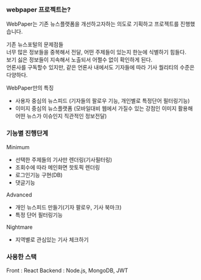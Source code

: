 ### webpaper 프로젝트는?

WebPaper는 기존 뉴스플랫폼을 개선하고자하는 의도로 기획하고 프로젝트를 진행했습니다.  

기존 뉴스포털의 문제점들  
너무 많은 정보들을 중복해서 전달, 어떤 주제들이 있는지 한눈에 식별하기 힘들다.  
보기 싫은 정보들이 지속해서 노출되서 어쩔수 없이 확인하게 된다.  
언론사를 구독할수 있지만, 같은 언론사 내에서도 기자들에 따라 기사 퀄리티의 수준은 다양하다.  

WebPaper만의 특징
- 사용자 중심의 뉴스피드
(기자들의 팔로우 기능, 개인별로 특정단어 필터링기능)
- 이미지 중심의 뉴스플랫폼
(모바일대비 웹에서 가질수 있는 강점인 이미지 활용해 어떤 뉴스가 이슈인지 직관적인 정보전달)

### 기능별 진행단계

Minimum
- 선택한 주제들의 기사만 렌더링(기사필터링)
- 조회수에 따라 메인화면 핫토픽 렌더링
- 로그인기능 구현(DB)
- 댓글기능

Advanced
- 개인 뉴스피드 만들기(기자 팔로우, 기사 북마크)
- 특정 단어 필터링기능

Nightmare
- 지역별로 관심있는 기사 체크하기

### 사용한 스택
Front : React
Backend : Node.js, MongoDB, JWT
